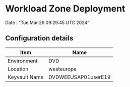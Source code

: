 # Workload Zone Deployment #

Date : "Tue Mar 26 09:29:45 UTC 2024"

## Configuration details ##

| Item                    | Name                 |
| ----------------------- | -------------------- |
| Environment             | DVD         |
| Location                | westeurope              |
| Keyvault Name           | DVDWEEUSAP01userE19  |

